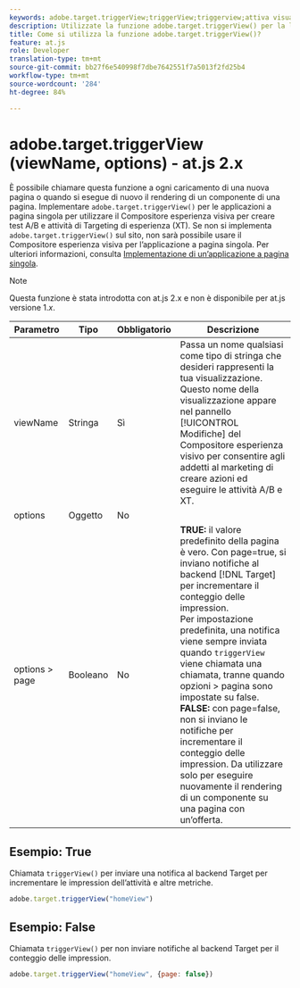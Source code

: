 ```yaml
---
keywords: adobe.target.triggerView;triggerView;triggerview;attiva visualizzazione;at.js;funzioni;funzione;viewName;viewname;nome visualizzazione
description: Utilizzate la funzione adobe.target.triggerView() per la libreria JavaScript Adobe Target at.js  da utilizzare in applicazioni a pagina singola (SPA). (at.js 2.x)
title: Come si utilizza la funzione adobe.target.triggerView()?
feature: at.js
role: Developer
translation-type: tm+mt
source-git-commit: bb27f6e540998f7dbe7642551f7a5013f2fd25b4
workflow-type: tm+mt
source-wordcount: '284'
ht-degree: 84%

---
```



# adobe.target.triggerView (viewName, options) - at.js 2.x

È possibile chiamare questa funzione a ogni caricamento di una nuova pagina o quando si esegue di nuovo il rendering di un componente di una pagina. Implementare `adobe.target.triggerView()` per le applicazioni a pagina singola per utilizzare il Compositore esperienza visiva per creare test A/B e attività di Targeting di esperienza (XT). Se non si implementa `adobe.target.triggerView()` sul sito, non sarà possibile usare il Compositore esperienza visiva per l’applicazione a pagina singola. Per ulteriori informazioni, consulta [Implementazione di un’applicazione a pagina singola](/help/c-implementing-target/c-implementing-target-for-client-side-web/how-to-deployatjs/target-atjs-single-page-application.md).

>[!NOTE]
>
>Questa funzione è stata introdotta con at.js 2.x e non è disponibile per at.js versione 1.*x*.

| Parametro | Tipo | Obbligatorio | Descrizione |
| --- | --- | --- | --- |
| viewName | Stringa | Sì | Passa un nome qualsiasi come tipo di stringa che desideri rappresenti la tua visualizzazione. Questo nome della visualizzazione appare nel pannello [!UICONTROL Modifiche] del Compositore esperienza visivo per consentire agli addetti al marketing di creare azioni ed eseguire le attività A/B e XT. |
| options | Oggetto | No |  |
| options > page | Booleano | No | **TRUE:** il valore predefinito della pagina è vero. Con page=true, si inviano notifiche al backend [!DNL Target] per incrementare il conteggio delle impression.<br>Per impostazione predefinita, una notifica viene sempre inviata quando  `triggerView` viene chiamata una chiamata, tranne quando opzioni > pagina sono impostate su false.<br>**FALSE:** con page=false, non si inviano le notifiche per incrementare il conteggio delle impression. Da utilizzare solo per eseguire nuovamente il rendering di un componente su una pagina con un’offerta. |

## Esempio: True

Chiamata `triggerView()` per inviare una notifica al backend Target per incrementare le impression dell’attività e altre metriche.

```javascript
adobe.target.triggerView("homeView")
```

## Esempio: False

Chiamata `triggerView()` per non inviare notifiche al backend Target per il conteggio delle impression.

```javascript
adobe.target.triggerView("homeView", {page: false})
```
